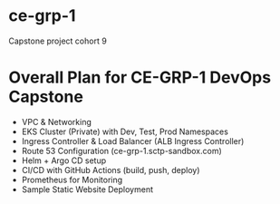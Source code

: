# ce-grp-1
Capstone project cohort 9

# Overall Plan for CE-GRP-1 DevOps Capstone
- VPC & Networking
- EKS Cluster (Private) with Dev, Test, Prod Namespaces
- Ingress Controller & Load Balancer (ALB Ingress Controller)
- Route 53 Configuration (ce-grp-1.sctp-sandbox.com)
- Helm + Argo CD setup
- CI/CD with GitHub Actions (build, push, deploy)
- Prometheus for Monitoring
- Sample Static Website Deployment

